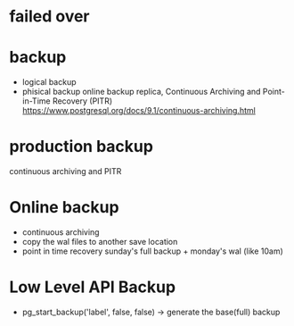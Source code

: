 # failed over
# backup 
- logical backup
- phisical backup
  online backup
    replica, 
    Continuous Archiving and Point-in-Time Recovery (PITR) https://www.postgresql.org/docs/9.1/continuous-archiving.html
  
 

# production backup
continuous archiving and PITR

# Online backup
- continuous archiving
-   copy the wal files to another save location
- point in time recovery
  sunday's full backup + monday's wal (like 10am)
# Low Level API Backup
- pg_start_backup('label', false, false) -> generate the base(full) backup

#
